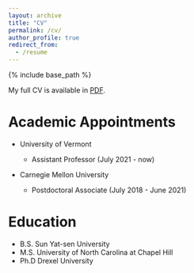 ```yaml
---
layout: archive
title: "CV"
permalink: /cv/
author_profile: true
redirect_from:
  - /resume
---
```


{% include base_path %}

My full CV is available in [PDF](/files/YuanyuanFengCV.pdf). 

Academic Appointments
======
- University of Vermont
  -  Assistant Professor (July 2021 - now)

- Carnegie Mellon University
  - Postdoctoral Associate (July 2018 - June 2021)
  

Education
======
- B.S. Sun Yat-sen University
- M.S. University of North Carolina at Chapel Hill
- Ph.D Drexel University
